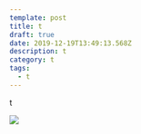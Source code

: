 ```yaml
---
template: post
title: t
draft: true
date: 2019-12-19T13:49:13.568Z
description: t
category: t
tags:
  - t
---
```

t

![](/media/netlify.png)
